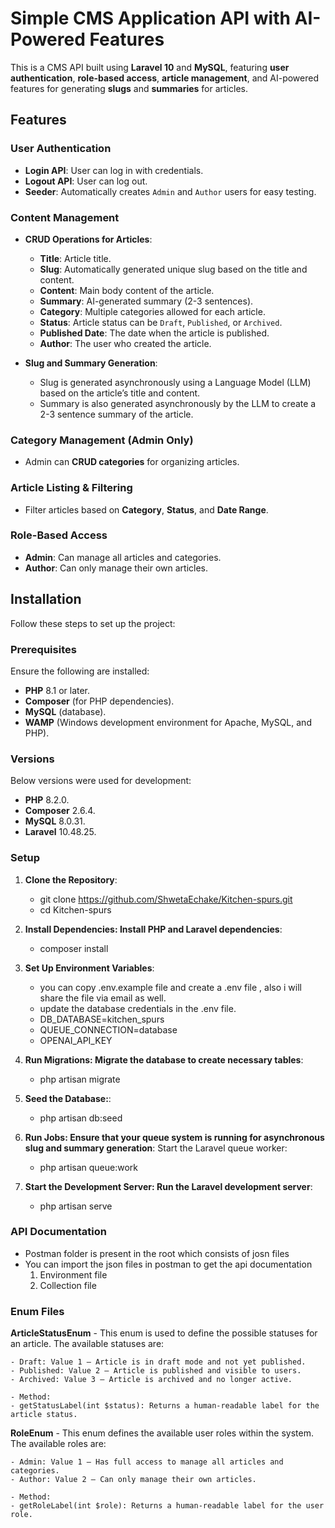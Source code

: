 # Simple CMS Application API with AI-Powered Features

This is a CMS API built using **Laravel 10** and **MySQL**, featuring **user authentication**, **role-based access**, **article management**, and AI-powered features for generating **slugs** and **summaries** for articles.

## Features

### **User Authentication**
- **Login API**: User can log in with credentials.
- **Logout API**: User can log out.
- **Seeder**: Automatically creates `Admin` and `Author` users for easy testing.

### **Content Management**
- **CRUD Operations for Articles**:
  - **Title**: Article title.
  - **Slug**: Automatically generated unique slug based on the title and content.
  - **Content**: Main body content of the article.
  - **Summary**: AI-generated summary (2-3 sentences).
  - **Category**: Multiple categories allowed for each article.
  - **Status**: Article status can be `Draft`, `Published`, or `Archived`.
  - **Published Date**: The date when the article is published.
  - **Author**: The user who created the article.

- **Slug and Summary Generation**:
  - Slug is generated asynchronously using a Language Model (LLM) based on the article’s title and content.
  - Summary is also generated asynchronously by the LLM to create a 2-3 sentence summary of the article.

### **Category Management** (Admin Only)
- Admin can **CRUD categories** for organizing articles.

### **Article Listing & Filtering**
- Filter articles based on **Category**, **Status**, and **Date Range**.

### **Role-Based Access**
- **Admin**: Can manage all articles and categories.
- **Author**: Can only manage their own articles.

## Installation

Follow these steps to set up the project:

### **Prerequisites**
Ensure the following are installed:
- **PHP** 8.1 or later.
- **Composer** (for PHP dependencies).
- **MySQL** (database).
- **WAMP** (Windows development environment for Apache, MySQL, and PHP).


### **Versions**
Below versions were used for development:
- **PHP** 8.2.0.
- **Composer** 2.6.4.
- **MySQL** 8.0.31.
- **Laravel** 10.48.25.

### **Setup**

1. **Clone the Repository**:
   - git clone https://github.com/ShwetaEchake/Kitchen-spurs.git
   - cd Kitchen-spurs

2. **Install Dependencies: Install PHP and Laravel dependencies**:
    - composer install

3. **Set Up Environment Variables**:
    - you can copy .env.example file and create a .env file , also i will share the file via email as well.
    - update the database credentials in the .env file.
    - DB_DATABASE=kitchen_spurs
    - QUEUE_CONNECTION=database
    - OPENAI_API_KEY

4. **Run Migrations: Migrate the database to create necessary tables**:
    - php artisan migrate

5. **Seed the Database:**:
    - php artisan db:seed

5. **Run Jobs: Ensure that your queue system is running for asynchronous slug and summary generation**:
    Start the Laravel queue worker:
    - php artisan queue:work

5. **Start the Development Server: Run the Laravel development server**:
    - php artisan serve


### **API Documentation**
- Postman folder is present in the root which consists of josn files
- You can import the json files in postman to get the api documentation
    1. Environment file
    2. Collection file


### **Enum Files**

**ArticleStatusEnum**
    - This enum is used to define the possible statuses for an article. The available statuses are:

    - Draft: Value 1 – Article is in draft mode and not yet published.
    - Published: Value 2 – Article is published and visible to users.
    - Archived: Value 3 – Article is archived and no longer active.

    - Method:
    - getStatusLabel(int $status): Returns a human-readable label for the article status.

**RoleEnum**
    - This enum defines the available user roles within the system. The available roles are:

    - Admin: Value 1 – Has full access to manage all articles and categories.
    - Author: Value 2 – Can only manage their own articles.

    - Method:
    - getRoleLabel(int $role): Returns a human-readable label for the user role.

